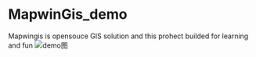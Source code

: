 # MapwinGis_demo
Mapwingis is opensouce GIS solution and this prohect builded for learning and fun
![demo图](https://gitee.com/XiaoZhong233/MapwinGis_project/blob/master/img/mapwinGisDemo.png)
